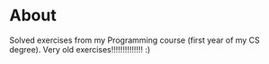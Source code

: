 # About

Solved exercises from my Programming course (first year of my CS degree). Very old exercises!!!!!!!!!!!!!! :)
